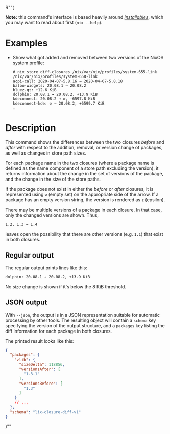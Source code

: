 R""(

**Note:** this command's interface is based heavily around [*installables*](./nix.md#installables), which you may want to read about first (`nix --help`).

# Examples

* Show what got added and removed between two versions of the NixOS
  system profile:

  ```console
  # nix store diff-closures /nix/var/nix/profiles/system-655-link /nix/var/nix/profiles/system-658-link
  acpi-call: 2020-04-07-5.8.16 → 2020-04-07-5.8.18
  baloo-widgets: 20.08.1 → 20.08.2
  bluez-qt: +12.6 KiB
  dolphin: 20.08.1 → 20.08.2, +13.9 KiB
  kdeconnect: 20.08.2 → ∅, -6597.8 KiB
  kdeconnect-kde: ∅ → 20.08.2, +6599.7 KiB
  …
  ```

# Description

This command shows the differences between the two closures *before*
and *after* with respect to the addition, removal, or version change
of packages, as well as changes in store path sizes.

For each package name in the two closures (where a package name is
defined as the name component of a store path excluding the version),
it returns information about the change in the set of versions of the
package, and the change in the size of the store paths.

If the package does not exist in either the *before* or *after*
closures, it is represented using `∅` (empty set) on the appropriate
side of the arrow. If a package has an empty version string, the
version is rendered as `ε` (epsilon).

There may be multiple versions of a package in each closure. In that
case, only the changed versions are shown. Thus,

```console
1.2, 1.3 → 1.4
```

leaves open the possibility that there are other versions (e.g. `1.1`)
that exist in both closures.

## Regular output

The regular output prints lines like this:

```console
dolphin: 20.08.1 → 20.08.2, +13.9 KiB
```

No size change is shown if it's below the 8 KiB threshold.

## JSON output

With `--json`, the output is in a JSON representation suitable for automatic
processing by other tools. The resulting object will contain a `schema` key
specifying the version of the output structure, and a `packages` key listing
the diff information for each package in both closures.

The printed result looks like this:

```json
{
  "packages": {
    "zlib": {
      "sizeDelta": 118856,
      "versionsAfter": [
        "1.3.1"
      ],
      "versionsBefore": [
        "1.3"
      ]
    }
    // ...
  },
  "schema": "lix-closure-diff-v1"
}
```

)""
